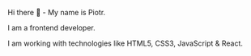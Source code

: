 Hi there 👋 - My name is Piotr.

I am a frontend developer. 

I am working with technologies like HTML5, CSS3, JavaScript & React.

